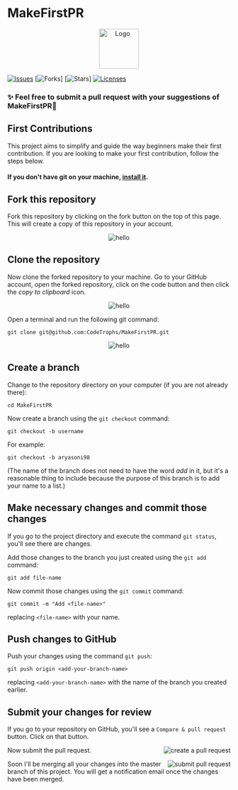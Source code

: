 # MakeFirstPR

<p align="center">
  <a href="https://raw.githubusercontent.com/CodeTrophs/MakeFirstPR/main/images/makepr.png?token=AENINDKUQR5ON6DO62GW4S3AEGUIM">
    <img src="public/eddie-jaoude.png" alt="Logo" width="90">
</a>

[![Issues](https://img.shields.io/github/issues/CodeTrophs/MakeFirstPR)](https://github.com/CodeTrophs/MakeFirstPR/issues)
[![Forks](	https://img.shields.io/github/forks/CodeTrophs/MakeFirstPR)]
[![Stars](https://img.shields.io/github/stars/CodeTrophs/MakeFirstPR)]
[![Licenses](https://img.shields.io/github/license/CodeTrophs/MakeFirstPR)](https://github.com/CodeTrophs/MakeFirstPR/blob/main/LICENSE)

### ✨ Feel free to submit a pull request with your suggestions of MakeFirstPR🚀

## First Contributions

This project aims to simplify and guide the way beginners make their first contribution. If you are looking to make your first contribution, follow the steps below.

#### If you don't have git on your machine, [install it](https://help.github.com/articles/set-up-git/).

## Fork this repository

Fork this repository by clicking on the fork button on the top of this page.
This will create a copy of this repository in your account.

<p align="center"> <img src="https://raw.githubusercontent.com/CodeTrophs/MakeFirstPR/main/images/fork.png?token=AENINDJB3I23D27OOHZ7E53AEGSUW" alt="hello" /> </p>


## Clone the repository

Now clone the forked repository to your machine. Go to your GitHub account, open the forked repository, click on the code button and then click the _copy to clipboard_ icon.

<p align="center"> <img src="https://raw.githubusercontent.com/CodeTrophs/MakeFirstPR/main/images/code.png?token=AENINDIUIEVRA5KGWNW4YMDAEGSUG" alt="hello" /> </p>

Open a terminal and run the following git command:

```
git clone git@github.com:CodeTrophs/MakeFirstPR.git
```

<p align="center"> <img src="https://raw.githubusercontent.com/CodeTrophs/MakeFirstPR/main/images/copy.png?token=AENINDKSPA4WPAB446O454TAEGSUO" alt="hello" /> </p>

## Create a branch

Change to the repository directory on your computer (if you are not already there):

```
cd MakeFirstPR
```

Now create a branch using the `git checkout` command:

```
git checkout -b username
```

For example:

```
git checkout -b aryasoni98
```

(The name of the branch does not need to have the word _add_ in it, but it's a reasonable thing to include because the purpose of this branch is to add your name to a list.)

## Make necessary changes and commit those changes

If you go to the project directory and execute the command `git status`, you'll see there are changes.

Add those changes to the branch you just created using the `git add` command:

```
git add file-name
```

Now commit those changes using the `git commit` command:

```
git commit -m "Add <file-name>"
```

replacing `<file-name>` with your name.

## Push changes to GitHub

Push your changes using the command `git push`:

```
git push origin <add-your-branch-name>
```

replacing `<add-your-branch-name>` with the name of the branch you created earlier.


## Submit your changes for review

If you go to your repository on GitHub, you'll see a `Compare & pull request` button. Click on that button.

<img style="float: right;" src="https://raw.githubusercontent.com/CodeTrophs/MakeFirstPR/main/images/pull-request.png?token=AENINDMPOFUWK6T653FZ6JTAEGSVI" alt="create a pull request" />

Now submit the pull request.

<img style="float: right;" src="https://raw.githubusercontent.com/CodeTrophs/MakeFirstPR/main/images/open-pr.png?token=AENINDPSKKJV4R4WCUATYYLAEGSVA" alt="submit pull request" />

Soon I'll be merging all your changes into the master branch of this project. You will get a notification email once the changes have been merged.
